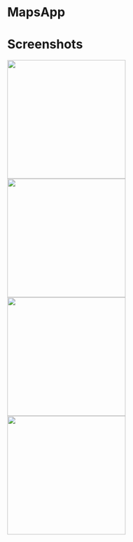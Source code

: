 # MapsApp

# Screenshots #

<img width= "270" src="https://github.com/drgndenis/MapsApp/assets/101059619/182d90da-7018-4b01-9201-ee32b4b9c92e">
<img width= "270" src="https://github.com/drgndenis/MapsApp/assets/101059619/868d802e-2df1-4117-91be-70f92381e22b">
<img width= "270" src="https://github.com/drgndenis/MapsApp/assets/101059619/64c85030-cded-4d52-9c42-dbf41062f93c">
<img width= "270" src="https://github.com/drgndenis/MapsApp/assets/101059619/2256effc-66bb-4af1-b2cb-0e887640d8bc">

